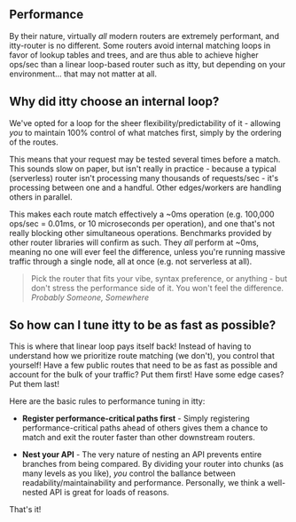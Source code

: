 <script>
  import SEO from '~/components/SEO.svelte'
</script>

<!-- MARKUP -->
<SEO
  title="itty-router"
  subtitle="Performance Tuning"
  description="A few notes on performance/tuning within itty-router."
  />

## Performance

By their nature, virtually *all* modern routers are extremely performant, and itty-router is no different.  Some routers avoid internal matching loops in favor of lookup tables and trees, and are thus able to achieve higher ops/sec than a linear loop-based router such as itty, but depending on your environment... that may not matter at all.  

## Why did itty choose an internal loop?

We've opted for a loop for the sheer flexibility/predictability of it - allowing *you* to maintain 100% control of what matches first, simply by the ordering of the routes.  

This means that your request may be tested several times before a match.  This sounds slow on paper, but isn't really in practice - because a typical (serverless) router isn't processing many thousands of requests/sec - it's processing between one and a handful.  Other edges/workers are handling others in parallel.

This makes each route match effectively a ~0ms operation (e.g. 100,000 ops/sec = 0.01ms, or 10 microseconds per operation), and one that's not really blocking other simultaneous operations.  Benchmarks provided by other router libraries will confirm as such.  They *all* perform at ~0ms, meaning no one will ever feel the difference, unless you're running massive traffic through a single node, all at once (e.g. not serverless at all).

> Pick the router that fits your vibe, syntax preference, or anything - but don't stress the performance side of it. You won't feel the difference. <cite>Probably Someone, Somewhere</cite>

## So how can I tune itty to be as fast as possible?

This is where that linear loop pays itself back! Instead of having to understand how we prioritize route matching (we don't), you control that yourself!  Have a few public routes that need to be as fast as possible and account for the bulk of your traffic?  Put them first!  Have some edge cases?  Put them last!

Here are the basic rules to performance tuning in itty:

- **Register performance-critical paths first** - Simply registering performance-critical paths ahead of others gives them a chance to match and exit the router faster than other downstream routers.

- **Nest your API** - The very nature of nesting an API prevents entire branches from being compared.  By dividing your router into chunks (as many levels as you like), *you* control the ballance between readability/maintainability and performance. Personally, we think a well-nested API is great for loads of reasons.

That's it!
